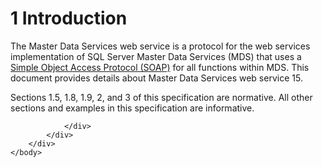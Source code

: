 <html dir="LTR" xmlns:mshelp="http://msdn.microsoft.com/mshelp" xmlns:ddue="http://ddue.schemas.microsoft.com/authoring/2003/5" xmlns:xlink="http://www.w3.org/1999/xlink" xmlns:tool="http://www.microsoft.com/tooltip">
    <head>
        <meta http-equiv="Content-Type" content="text/html; CHARSET=utf-8"></meta>
        <meta name="save" content="history"></meta>
        <title>1 Introduction</title>
        <xml>
            <mshelp:toctitle title="1 Introduction"></mshelp:toctitle>
            <mshelp:rltitle title="[MS-SSMDSWS-15]: Introduction"></mshelp:rltitle>
            <mshelp:keyword index="A" term="852b706b-5f92-4783-9baf-eab6139c4752"></mshelp:keyword>
            <mshelp:attr name="DCSext.ContentType" value="open specification"></mshelp:attr>
            <mshelp:attr name="AssetID" value="852b706b-5f92-4783-9baf-eab6139c4752"></mshelp:attr>
            <mshelp:attr name="TopicType" value="kbRef"></mshelp:attr>
            <mshelp:attr name="DCSext.Title" value="[MS-SSMDSWS-15]: Introduction" />
        </xml>
    </head>
    <body>
        <div id="header">
            <h1 class="heading">1 Introduction</h1>
        </div>
        <div id="mainSection">
            <div id="mainBody">
                <div id="allHistory" class="saveHistory"></div>
                <div id="sectionSection0" class="section" name="collapseableSection">
                    

<p>The Master Data Services web service is a protocol for the
web services implementation of SQL Server Master Data Services (MDS) that uses
a <a href="ad350219-f30b-4bac-99e5-6477986f9a7a.md#gt_c1c313af-2310-4380-a6ea-c2cedc115958">Simple Object Access
Protocol (SOAP)</a> for all functions within MDS. This document provides
details about Master Data Services web service 15.</p>

<p>Sections 1.5, 1.8, 1.9, 2, and 3 of this specification are
normative. All other sections and examples in this specification are
informative.</p>


                </div>
            </div>
        </div>
    </body>
</html>